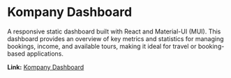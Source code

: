 # Kompany Dashboard

A responsive static dashboard built with React and Material-UI (MUI). This dashboard provides an overview of key metrics and statistics for managing bookings, income, and available tours, making it ideal for travel or booking-based applications.

**Link:** [Kompany Dashboard]()
